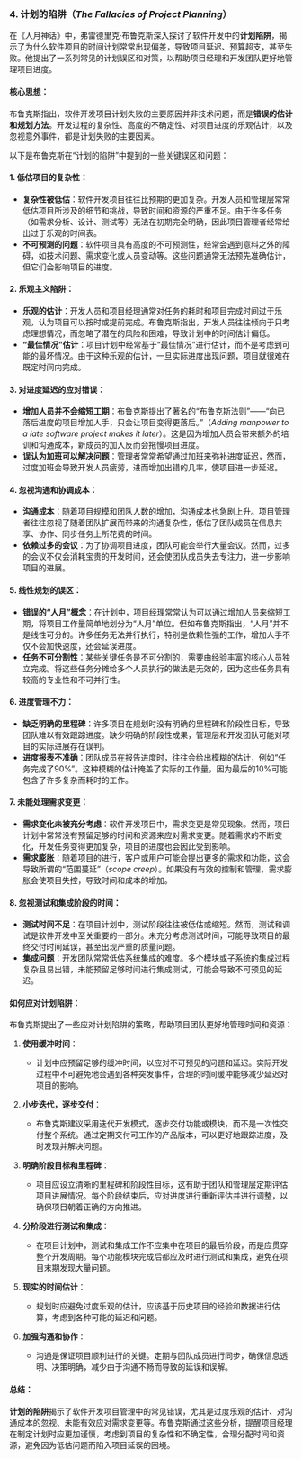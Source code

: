 ### 4. **计划的陷阱**（*The Fallacies of Project Planning*）

在《人月神话》中，弗雷德里克·布鲁克斯深入探讨了软件开发中的**计划陷阱**，揭示了为什么软件项目的时间计划常常出现偏差，导致项目延迟、预算超支，甚至失败。他提出了一系列常见的计划误区和对策，以帮助项目经理和开发团队更好地管理项目进度。

#### 核心思想：
布鲁克斯指出，软件开发项目计划失败的主要原因并非技术问题，而是**错误的估计和规划方法**。开发过程的复杂性、高度的不确定性、对项目进度的乐观估计，以及忽视意外事件，都是计划失败的主要因素。

以下是布鲁克斯在“计划的陷阱”中提到的一些关键误区和问题：

#### 1. **低估项目的复杂性**：
   - **复杂性被低估**：软件开发项目往往比预期的更加复杂。开发人员和管理层常常低估项目所涉及的细节和挑战，导致时间和资源的严重不足。由于许多任务（如需求分析、设计、测试等）无法在初期完全明确，因此项目管理者经常给出过于乐观的时间表。
   - **不可预测的问题**：软件项目具有高度的不可预测性，经常会遇到意料之外的障碍，如技术问题、需求变化或人员变动等。这些问题通常无法预先准确估计，但它们会影响项目的进度。

#### 2. **乐观主义陷阱**：
   - **乐观的估计**：开发人员和项目经理通常对任务的耗时和项目完成时间过于乐观，认为项目可以按时或提前完成。布鲁克斯指出，开发人员往往倾向于只考虑理想情况，而忽略了潜在的风险和困难，导致计划中的时间估计偏低。
   - **“最佳情况”估计**：项目计划中经常基于“最佳情况”进行估计，而不是考虑到可能的最坏情况。由于这种乐观的估计，一旦实际进度出现问题，项目就很难在既定时间内完成。

#### 3. **对进度延迟的应对错误**：
   - **增加人员并不会缩短工期**：布鲁克斯提出了著名的“布鲁克斯法则”——“向已落后进度的项目增加人手，只会让项目变得更落后。”（*Adding manpower to a late software project makes it later*）。这是因为增加人员会带来额外的培训和沟通成本，新成员的加入反而会拖慢项目进度。
   - **误认为加班可以解决问题**：管理者常常希望通过加班来弥补进度延迟，然而，过度加班会导致开发人员疲劳，进而增加出错的几率，使项目进一步延迟。

#### 4. **忽视沟通和协调成本**：
   - **沟通成本**：随着项目规模和团队人数的增加，沟通成本也急剧上升。项目管理者往往忽视了随着团队扩展而带来的沟通复杂性，低估了团队成员在信息共享、协作、同步任务上所花费的时间。
   - **依赖过多的会议**：为了协调项目进度，团队可能会举行大量会议。然而，过多的会议不仅会消耗宝贵的开发时间，还会使团队成员失去专注力，进一步影响项目的进展。

#### 5. **线性规划的误区**：
   - **错误的“人月”概念**：在计划中，项目经理常常认为可以通过增加人员来缩短工期，将项目工作量简单地划分为“人月”单位。但如布鲁克斯指出，“人月”并不是线性可分的。许多任务无法并行执行，特别是依赖性强的工作，增加人手不仅不会加快速度，还会延误进度。
   - **任务不可分割性**：某些关键任务是不可分割的，需要由经验丰富的核心人员独立完成。将这些任务分摊给多个人员执行的做法是无效的，因为这些任务具有较高的专业性和不可并行性。

#### 6. **进度管理不力**：
   - **缺乏明确的里程碑**：许多项目在规划时没有明确的里程碑和阶段性目标，导致团队难以有效跟踪进度。缺少明确的阶段性成果，管理层和开发团队可能对项目的实际进展存在误判。
   - **进度报表不准确**：团队成员在报告进度时，往往会给出模糊的估计，例如“任务完成了90%”。这种模糊的估计掩盖了实际的工作量，因为最后的10%可能包含了许多复杂而耗时的工作。

#### 7. **未能处理需求变更**：
   - **需求变化未被充分考虑**：软件开发项目中，需求变更是常见现象。然而，项目计划中常常没有预留足够的时间和资源来应对需求变更。随着需求的不断变化，开发任务变得更加复杂，项目的进度也会因此受到影响。
   - **需求膨胀**：随着项目的进行，客户或用户可能会提出更多的需求和功能，这会导致所谓的“范围蔓延”（*scope creep*）。如果没有有效的控制和管理，需求膨胀会使项目失控，导致时间和成本的增加。

#### 8. **忽视测试和集成阶段的时间**：
   - **测试时间不足**：在项目计划中，测试阶段往往被低估或缩短。然而，测试和调试是软件开发中至关重要的一部分。未充分考虑测试时间，可能导致项目的最终交付时间延误，甚至出现严重的质量问题。
   - **集成问题**：开发团队常常低估系统集成的难度。多个模块或子系统的集成过程复杂且易出错，未能预留足够时间进行集成测试，可能会导致不可预见的延迟。

#### 如何应对计划陷阱：
布鲁克斯提出了一些应对计划陷阱的策略，帮助项目团队更好地管理时间和资源：

1. **使用缓冲时间**：
   - 计划中应预留足够的缓冲时间，以应对不可预见的问题和延迟。实际开发过程中不可避免地会遇到各种突发事件，合理的时间缓冲能够减少延迟对项目的影响。

2. **小步迭代，逐步交付**：
   - 布鲁克斯建议采用迭代开发模式，逐步交付功能或模块，而不是一次性交付整个系统。通过定期交付可工作的产品版本，可以更好地跟踪进度，及时发现并解决问题。

3. **明确阶段目标和里程碑**：
   - 项目应设立清晰的里程碑和阶段性目标，这有助于团队和管理层定期评估项目进展情况。每个阶段结束后，应对进度进行重新评估并进行调整，以确保项目朝着正确的方向推进。

4. **分阶段进行测试和集成**：
   - 在项目计划中，测试和集成工作不应集中在项目的最后阶段，而是应贯穿整个开发周期。每个功能模块完成后都应及时进行测试和集成，避免在项目末期发现大量问题。

5. **现实的时间估计**：
   - 规划时应避免过度乐观的估计，应该基于历史项目的经验和数据进行估算，考虑到各种可能的延迟和问题。

6. **加强沟通和协作**：
   - 沟通是保证项目顺利进行的关键。定期与团队成员进行同步，确保信息透明、决策明确，减少由于沟通不畅而导致的延误和误解。

#### 总结：
**计划的陷阱**揭示了软件开发项目管理中的常见错误，尤其是过度乐观的估计、对沟通成本的忽视、未能有效应对需求变更等。布鲁克斯通过这些分析，提醒项目经理在制定计划时应更加谨慎，考虑到项目的复杂性和不确定性，合理分配时间和资源，避免因为低估问题而陷入项目延误的困境。